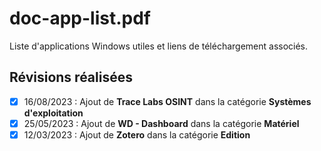 # doc-app-list.pdf
Liste d'applications Windows utiles et liens de téléchargement associés.

## Révisions réalisées

- [x] 16/08/2023 : Ajout de **Trace Labs OSINT** dans la catégorie **Systèmes d'exploitation**
- [x] 25/05/2023 : Ajout de **WD - Dashboard** dans la catégorie **Matériel**
- [x] 12/03/2023 : Ajout de **Zotero** dans la catégorie **Edition**
